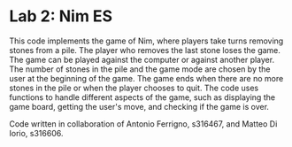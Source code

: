 # Lab 2: Nim ES

This code implements the game of Nim, where players take turns removing stones from a pile. The player who removes the last stone loses the game. The game can be played against the computer or against another player. The number of stones in the pile and the game mode are chosen by the user at the beginning of the game. The game ends when there are no more stones in the pile or when the player chooses to quit. The code uses functions to handle different aspects of the game, such as displaying the game board, getting the user's move, and checking if the game is over.

Code written in collaboration of Antonio Ferrigno, s316467, and Matteo Di Iorio, s316606.
